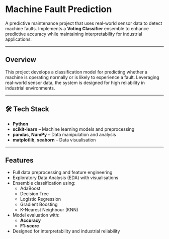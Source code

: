 # Machine Fault Prediction

A predictive maintenance project that uses real-world sensor data to detect machine faults. Implements a **Voting Classifier** ensemble to enhance predictive accuracy while maintaining interpretability for industrial applications.

---

## Overview
This project develops a classification model for predicting whether a machine is operating normally or is likely to experience a fault. Leveraging real-world sensor data, the system is designed for high reliability in industrial environments.

---

## 🛠 Tech Stack
- **Python**  
- **scikit-learn** – Machine learning models and preprocessing  
- **pandas**, **NumPy** – Data manipulation and analysis  
- **matplotlib**, **seaborn** – Data visualisation  

---

## Features
- Full data preprocessing and feature engineering
- Exploratory Data Analysis (EDA) with visualisations
- Ensemble classification using:
  - AdaBoost
  - Decision Tree
  - Logistic Regression
  - Gradient Boosting
  - K-Nearest Neighbour (KNN)
- Model evaluation with:
  - **Accuracy**
  - **F1-score**
- Designed for interpretability and industrial reliability
